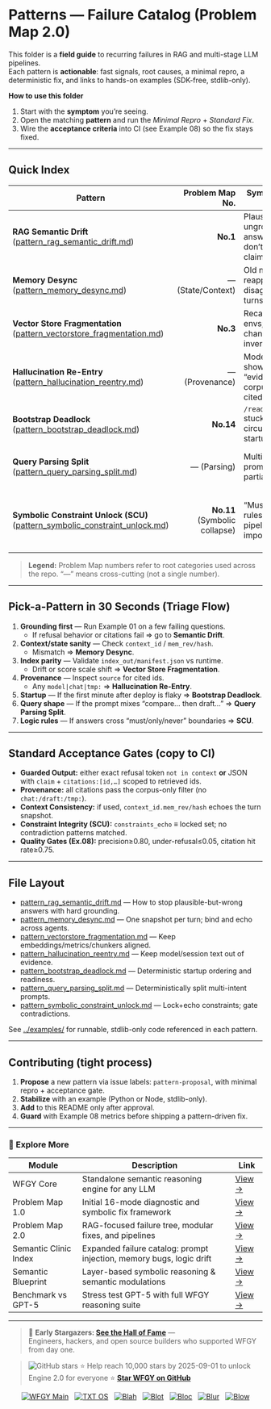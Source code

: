 # Patterns — Failure Catalog (Problem Map 2.0)

This folder is a **field guide** to recurring failures in RAG and multi-stage LLM pipelines.  
Each pattern is **actionable**: fast signals, root causes, a minimal repro, a deterministic fix, and links to hands-on examples (SDK-free, stdlib-only).

**How to use this folder**

1) Start with the **symptom** you’re seeing.  
2) Open the matching **pattern** and run the *Minimal Repro* + *Standard Fix*.  
3) Wire the **acceptance criteria** into CI (see Example 08) so the fix stays fixed.

---

## Quick Index

| Pattern | Problem Map No. | Symptoms you’ll see | Fix entrypoint |
|---|---:|---|---|
| **RAG Semantic Drift** ([pattern_rag_semantic_drift.md](./pattern_rag_semantic_drift.md)) | **No.1** | Plausible but ungrounded answers; citations don’t contain the claim | [Example 01](../examples/example_01_basic_fix.md), [Example 03](../examples/example_03_pipeline_patch.md) |
| **Memory Desync** ([pattern_memory_desync.md](./pattern_memory_desync.md)) | — (State/Context) | Old names/IDs reappear; agents disagree across turns | [Example 04](../examples/example_04_multi_agent_coordination.md) |
| **Vector Store Fragmentation** ([pattern_vectorstore_fragmentation.md](./pattern_vectorstore_fragmentation.md)) | **No.3** | Recall flips across envs; score scales change; rank inversions | [Example 05](../examples/example_05_vectorstore_repair.md) |
| **Hallucination Re-Entry** ([pattern_hallucination_reentry.md](./pattern_hallucination_reentry.md)) | — (Provenance) | Model’s prior text shows up as “evidence”; non-corpus sources cited | [Example 06](../examples/example_06_prompt_injection_block.md) |
| **Bootstrap Deadlock** ([pattern_bootstrap_deadlock.md](./pattern_bootstrap_deadlock.md)) | **No.14** | `/readyz` stuck/flapping; circular waits at startup | [Example 07](../examples/example_07_bootstrap_ordering.md) |
| **Query Parsing Split** ([pattern_query_parsing_split.md](./pattern_query_parsing_split.md)) | — (Parsing) | Multi-intent prompts answered partially or mixed | [Example 03](../examples/example_03_pipeline_patch.md), [Example 04](../examples/example_04_multi_agent_coordination.md) |
| **Symbolic Constraint Unlock (SCU)** ([pattern_symbolic_constraint_unlock.md](./pattern_symbolic_constraint_unlock.md)) | **No.11** (Symbolic collapse) | “Must/Only/Never” rules vanish mid-pipeline; impossible states | [Example 03](../examples/example_03_pipeline_patch.md), [Example 04](../examples/example_04_multi_agent_coordination.md), [Example 08](../examples/example_08_eval_rag_quality.md) |


> **Legend:** Problem Map numbers refer to root categories used across the repo. “—” means cross-cutting (not a single number).

---

## Pick-a-Pattern in 30 Seconds (Triage Flow)

1. **Grounding first** — Run Example 01 on a few failing questions.  
   - If refusal behavior or citations fail ⇒ go to **Semantic Drift**.  
2. **Context/state sanity** — Check `context_id` / `mem_rev/hash`.  
   - Mismatch ⇒ **Memory Desync**.  
3. **Index parity** — Validate `index_out/manifest.json` vs runtime.  
   - Drift or score scale shift ⇒ **Vector Store Fragmentation**.  
4. **Provenance** — Inspect `source` for cited ids.  
   - Any `model|chat|tmp:` ⇒ **Hallucination Re-Entry**.  
5. **Startup** — If the first minute after deploy is flaky ⇒ **Bootstrap Deadlock**.  
6. **Query shape** — If the prompt mixes “compare… then draft…” ⇒ **Query Parsing Split**.  
7. **Logic rules** — If answers cross “must/only/never” boundaries ⇒ **SCU**.

---

## Standard Acceptance Gates (copy to CI)

- **Guarded Output:** either exact refusal token `not in context` **or** JSON with `claim` + `citations:[id,…]` scoped to retrieved ids.  
- **Provenance:** all citations pass the corpus-only filter (no `chat:/draft:/tmp:`).  
- **Context Consistency:** if used, `context_id.mem_rev/hash` echoes the turn snapshot.  
- **Constraint Integrity (SCU):** `constraints_echo` ≡ locked set; no contradiction patterns matched.  
- **Quality Gates (Ex.08):** precision≥0.80, under-refusal≤0.05, citation hit rate≥0.75.

---

## File Layout

- [pattern_rag_semantic_drift.md](./pattern_rag_semantic_drift.md) — How to stop plausible-but-wrong answers with hard grounding.  
- [pattern_memory_desync.md](./pattern_memory_desync.md) — One snapshot per turn; bind and echo across agents.  
- [pattern_vectorstore_fragmentation.md](./pattern_vectorstore_fragmentation.md) — Keep embeddings/metrics/chunkers aligned.  
- [pattern_hallucination_reentry.md](./pattern_hallucination_reentry.md) — Keep model/session text out of evidence.  
- [pattern_bootstrap_deadlock.md](./pattern_bootstrap_deadlock.md) — Deterministic startup ordering and readiness.  
- [pattern_query_parsing_split.md](./pattern_query_parsing_split.md) — Deterministically split multi-intent prompts.  
- [pattern_symbolic_constraint_unlock.md](./pattern_symbolic_constraint_unlock.md) — Lock+echo constraints; gate contradictions.

See [../examples/](../examples/README.md) for runnable, stdlib-only code referenced in each pattern.


---

## Contributing (tight process)

1. **Propose** a new pattern via issue labels: `pattern-proposal`, with minimal repro + acceptance gate.  
2. **Stabilize** with an example (Python or Node, stdlib-only).  
3. **Add** to this README only after approval.  
4. **Guard** with Example 08 metrics before shipping a pattern-driven fix.

---

### 🧭 Explore More

| Module                | Description                                              | Link     |
|-----------------------|----------------------------------------------------------|----------|
| WFGY Core             | Standalone semantic reasoning engine for any LLM         | [View →](https://github.com/onestardao/WFGY/tree/main/core/README.md) |
| Problem Map 1.0       | Initial 16-mode diagnostic and symbolic fix framework    | [View →](https://github.com/onestardao/WFGY/tree/main/ProblemMap/README.md) |
| Problem Map 2.0       | RAG-focused failure tree, modular fixes, and pipelines   | [View →](https://github.com/onestardao/WFGY/blob/main/ProblemMap/rag-architecture-and-recovery.md) |
| Semantic Clinic Index | Expanded failure catalog: prompt injection, memory bugs, logic drift | [View →](https://github.com/onestardao/WFGY/blob/main/ProblemMap/SemanticClinicIndex.md) |
| Semantic Blueprint    | Layer-based symbolic reasoning & semantic modulations   | [View →](https://github.com/onestardao/WFGY/tree/main/SemanticBlueprint/README.md) |
| Benchmark vs GPT-5    | Stress test GPT-5 with full WFGY reasoning suite         | [View →](https://github.com/onestardao/WFGY/tree/main/benchmarks/benchmark-vs-gpt5/README.md) |


---

> 👑 **Early Stargazers: [See the Hall of Fame](https://github.com/onestardao/WFGY/tree/main/stargazers)** —  
> Engineers, hackers, and open source builders who supported WFGY from day one.

> <img src="https://img.shields.io/github/stars/onestardao/WFGY?style=social" alt="GitHub stars"> ⭐ Help reach 10,000 stars by 2025-09-01 to unlock Engine 2.0 for everyone  ⭐ **[Star WFGY on GitHub](https://github.com/onestardao/WFGY)**


<div align="center">

[![WFGY Main](https://img.shields.io/badge/WFGY-Main-red?style=flat-square)](https://github.com/onestardao/WFGY)
&nbsp;
[![TXT OS](https://img.shields.io/badge/TXT%20OS-Reasoning%20OS-orange?style=flat-square)](https://github.com/onestardao/WFGY/tree/main/OS)
&nbsp;
[![Blah](https://img.shields.io/badge/Blah-Semantic%20Embed-yellow?style=flat-square)](https://github.com/onestardao/WFGY/tree/main/OS/BlahBlahBlah)
&nbsp;
[![Blot](https://img.shields.io/badge/Blot-Persona%20Core-green?style=flat-square)](https://github.com/onestardao/WFGY/tree/main/OS/BlotBlotBlot)
&nbsp;
[![Bloc](https://img.shields.io/badge/Bloc-Reasoning%20Compiler-blue?style=flat-square)](https://github.com/onestardao/WFGY/tree/main/OS/BlocBlocBloc)
&nbsp;
[![Blur](https://img.shields.io/badge/Blur-Text2Image%20Engine-navy?style=flat-square)](https://github.com/onestardao/WFGY/tree/main/OS/BlurBlurBlur)
&nbsp;
[![Blow](https://img.shields.io/badge/Blow-Game%20Logic-purple?style=flat-square)](https://github.com/onestardao/WFGY/tree/main/OS/BlowBlowBlow)

</div>

